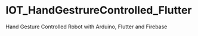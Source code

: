 # IOT_HandGestrureControlled_Flutter
  Hand Gesture Controlled Robot with Arduino, Flutter and Firebase
